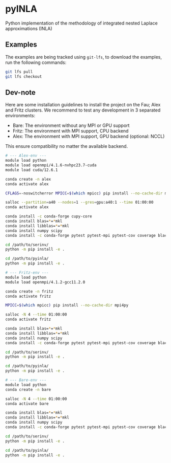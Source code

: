 # pyINLA
Python implementation of the methodology of integrated nested Laplace approximations (INLA)

## Examples
The examples are being tracked using `git-lfs`, to download the examples, run the following commands:
```bash
git lfs pull
git lfs checkout
```

## Dev-note
Here are some installation guidelines to install the project on the Fau; Alex and Fritz clusters.
We recommend to test any development in 3 separated environments:
- Bare: The environment without any MPI or GPU support
- Fritz: The environment with MPI support, CPU backend
- Alex: The environment with MPI support, GPU backend (optional: NCCL)

This ensure compatibility no matter the available backend.

```bash
# --- Alex-env ---
module load python
module load openmpi/4.1.6-nvhpc23.7-cuda
module load cuda/12.6.1

conda create -n alex
conda activate alex

CFLAGS=-noswitcherror MPICC=$(which mpicc) pip install --no-cache-dir mpi4py

salloc --partition=a40 --nodes=1 --gres=gpu:a40:1 --time 01:00:00
conda activate alex

conda install -c conda-forge cupy-core
conda install blas=*=*mkl
conda install libblas=*=*mkl
conda install numpy scipy
conda install -c conda-forge pytest pytest-mpi pytest-cov coverage black isort ruff just pre-commit matplotlib numba -y

cd /path/to/serinv/
python -m pip install -e .

cd /path/to/pyinla/
python -m pip install -e .
```

```bash
# --- Fritz-env ---
module load python
module load openmpi/4.1.2-gcc11.2.0

conda create -n fritz
conda activate fritz

MPICC=$(which mpicc) pip install --no-cache-dir mpi4py

salloc -N 4 --time 01:00:00
conda activate fritz

conda install blas=*=*mkl
conda install libblas=*=*mkl
conda install numpy scipy
conda install -c conda-forge pytest pytest-mpi pytest-cov coverage black isort ruff just pre-commit matplotlib numba -y

cd /path/to/serinv/
python -m pip install -e .

cd /path/to/pyinla/
python -m pip install -e .
```

```bash
# --- Bare-env ---
module load python
conda create -n bare

salloc -N 4 --time 01:00:00
conda activate bare

conda install blas=*=*mkl
conda install libblas=*=*mkl
conda install numpy scipy
conda install -c conda-forge pytest pytest-mpi pytest-cov coverage black isort ruff just pre-commit matplotlib numba -y

cd /path/to/serinv/
python -m pip install -e .

cd /path/to/pyinla/
python -m pip install -e .
```